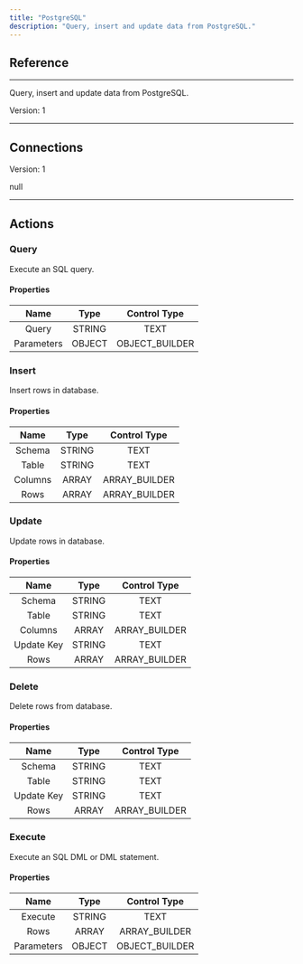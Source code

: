 ```yaml
---
title: "PostgreSQL"
description: "Query, insert and update data from PostgreSQL."
---
```

## Reference
<hr />

Query, insert and update data from PostgreSQL.



Version: 1

<hr />



## Connections

Version: 1

null



<hr />





## Actions


### Query
Execute an SQL query.

#### Properties

|      Name      |     Type     |     Control Type     |
|:--------------:|:------------:|:--------------------:|
| Query | STRING | TEXT  |
| Parameters | OBJECT | OBJECT_BUILDER  |




### Insert
Insert rows in database.

#### Properties

|      Name      |     Type     |     Control Type     |
|:--------------:|:------------:|:--------------------:|
| Schema | STRING | TEXT  |
| Table | STRING | TEXT  |
| Columns | ARRAY | ARRAY_BUILDER  |
| Rows | ARRAY | ARRAY_BUILDER  |




### Update
Update rows in database.

#### Properties

|      Name      |     Type     |     Control Type     |
|:--------------:|:------------:|:--------------------:|
| Schema | STRING | TEXT  |
| Table | STRING | TEXT  |
| Columns | ARRAY | ARRAY_BUILDER  |
| Update Key | STRING | TEXT  |
| Rows | ARRAY | ARRAY_BUILDER  |




### Delete
Delete rows from database.

#### Properties

|      Name      |     Type     |     Control Type     |
|:--------------:|:------------:|:--------------------:|
| Schema | STRING | TEXT  |
| Table | STRING | TEXT  |
| Update Key | STRING | TEXT  |
| Rows | ARRAY | ARRAY_BUILDER  |




### Execute
Execute an SQL DML or DML statement.

#### Properties

|      Name      |     Type     |     Control Type     |
|:--------------:|:------------:|:--------------------:|
| Execute | STRING | TEXT  |
| Rows | ARRAY | ARRAY_BUILDER  |
| Parameters | OBJECT | OBJECT_BUILDER  |




